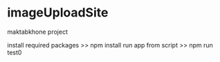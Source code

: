 # imageUploadSite
maktabkhone project

install required packages >> npm install
run app from script >> npm run test0

